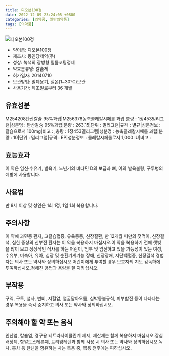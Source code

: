 ```yaml
---
title: 디오본100정
date: 2022-12-09 23:24:05 +0800
categories: [의약품, 일반의약품]
tags: [의약품]
---
```

![디오본100정](https://nedrug.mfds.go.kr/pbp/cmn/itemImageDownload/150852483214400081)

- 약이름: 디오본100정
- 제조사: 동인당제약(주)
- 성상: 녹색의 장방형 필름코팅정제
- 약효분류명: 칼슘제
- 허가일자: 20140710
- 보관방법: 밀폐용기, 실온(1~30℃)보관
- 사용기간: 제조일로부터 36 개월
## 유효성분
M254208탄산칼슘 95%과립|M256378농축콜레칼시페롤 과립
총량 : 1정453밀리그램|성분명 : 탄산칼슘 95%과립|분량 : 263.15|단위 : 밀리그램|규격 : 별규|성분정보 : 칼슘으로서 100mg|비고 : ;총량 : 1정453밀리그램|성분명 : 농축콜레칼시페롤 과립|분량 : 10|단위 : 밀리그램|규격 : EP|성분정보 : 콜레칼시페롤로서 1,000 IU|비고 :
## 효능효과
이 약은 임신·수유기, 발육기, 노년기의 비타민 D의 보급과 뼈, 이의 발육불량, 구루병의 예방에 사용합니다.
## 사용법
만 8세 이상 및 성인은 1회 1정, 1일 1회 복용합니다.
## 주의사항
이 약에 과민증 환자, 고칼슘혈증, 유육종증, 신장질환, 만 12개월 미만의 젖먹이, 신장결석, 심한 증상의 신부전 환자는 이 약을 복용하지 마십시오.이 약을 복용하기 전에 햇빛을 많이 보고 정상적인 식사를 하는 어린이, 임부 및 임신하고 있을 가능성이 있는 여성, 수유부, 미숙아, 유아, 심장 및 순환기계기능 장애, 신장장애, 저단백혈증, 신장결석 경험자는 의사 또는 약사와 상의하십시오.어린이에게 투여할 경우 보호자의 지도 감독하에 투여하십시오.정해진 용법과 용량을 잘 지키십시오.
## 부작용
구역, 구토, 설사, 변비, 저혈압, 얼굴달아오름, 심박동불규칙, 피부발진 등이 나타나는 경우 복용을 즉각 중지하고 의사 또는 약사와 상의하십시오.
## 주의해야 할 약 또는 음식
인산염, 칼슘염, 경구용 테트라사이클린계 제제, 제산제는 함께 복용하지 마십시오.강심배당체, 항알도스테론제, 트리암테렌과 함께 사용 시 의사 또는 약사와 상의하십시오.녹차, 홍차 등 탄닌을 함유하는 차는 복용 중, 복용 전후에는 피하십시오.
